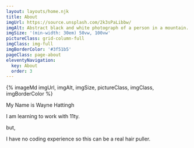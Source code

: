 ```yaml
---
layout: layouts/home.njk
title: About
imgUrl: https://source.unsplash.com/2k3sPaLibbw/
imgAlt: Abstract black and white photograph of a person in a mountain.
imgSize: '(min-width: 30em) 50vw, 100vw'
pictureClass: grid-column-full
imgClass: img-full
imgBorderColor: '#3f51b5'
pageClass: page-about
eleventyNavigation:
  key: About
  order: 3
---
```


{% imageMd imgUrl, imgAlt, imgSize, pictureClass, imgClass, imgBorderColor %}

My Name is Wayne Hattingh

I am learning to work with 11ty. 

but, 

I have no coding experience so this can be a real hair puller. 
